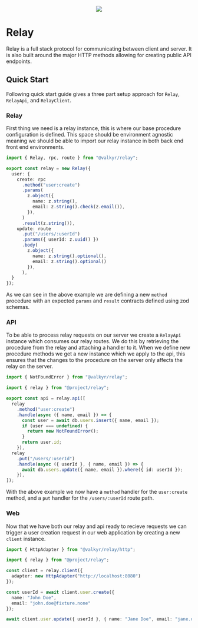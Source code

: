 <p align="center">
  <img src="https://user-images.githubusercontent.com/1998130/229430454-ca0f2811-d874-4314-b13d-c558de8eec7e.svg" />
</p>

# Relay

Relay is a full stack protocol for communicating between client and server. It is also built around the major HTTP methods allowing for creating public API endpoints.

## Quick Start

Following quick start guide gives a three part setup approach for `Relay`, `RelayApi`, and `RelayClient`.

### Relay

First thing we need is a relay instance, this is where our base procedure configuration is defined. This space should be environment agnostic meaning we should be able to import our relay instance in both back end front end environments.

```ts
import { Relay, rpc, route } from "@valkyr/relay";

export const relay = new Relay({
  user: {
    create: rpc
      .method("user:create")
      .params(
        z.object({
          name: z.string(),
          email: z.string().check(z.email()),
        }),
      )
      .result(z.string()),
    update: route
      .put("/users/:userId")
      .params({ userId: z.uuid() })
      .body(
        z.object({ 
          name: z.string().optional(), 
          email: z.string().optional() 
        }),
      ),
  }
});
```

As we can see in the above example we are defining a new `method` procedure with an expected `params` and `result` contracts defined using zod schemas.

### API

To be able to process relay requests on our server we create a `RelayApi` instance which consumes our relay routes. We do this by retrieving the procedure from the relay and attaching a handler to it. When we define new procedure methods we get a new instance which we apply to the api, this ensures that the changes to the procedure on the server only affects the relay on the server.

```ts
import { NotFoundError } from "@valkyr/relay";

import { relay } from "@project/relay";

export const api = relay.api([
  relay
    .method("user:create")
    .handle(async ({ name, email }) => {
      const user = await db.users.insert({ name, email });
      if (user === undefined) {
        return new NotFoundError();
      }
      return user.id;
    }),
  relay
    .put("/users/:userId")
    .handle(async ({ userId }, { name, email }) => {
      await db.users.update({ name, email }).where({ id: userId });
    }),
]);
```

With the above example we now have a `method` handler for the `user:create` method, and a `put` handler for the `/users/:userId` route path.

### Web

Now that we have both our relay and api ready to recieve requests we can trigger a user creation request in our web application by creating a new `client` instance.

```ts
import { HttpAdapter } from "@valkyr/relay/http";

import { relay } from "@project/relay";

const client = relay.client({
  adapter: new HttpAdapter("http://localhost:8080")
});

const userId = await client.user.create({
  name: "John Doe",
  email: "john.doe@fixture.none"
});

await client.user.update({ userId }, { name: "Jane Doe", email: "jane.doe@fixture.none" });
```
